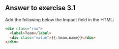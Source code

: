 ## Answer to exercise 3.1

Add the following below the Impact field in the HTML:

``` html
<div class="row">
  <label>Team</label>
  <div class="value">{{:team.name}}</div>
</div>
```
